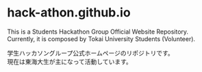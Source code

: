 # hack-athon.github.io

This is a Students Hackathon Group Official Website Repository.  
Currently, it is composed by Tokai University Students (Volunteer).

学生ハッカソングループ公式ホームページのリポジトリです。  
現在は東海大生が主になって活動しています。
